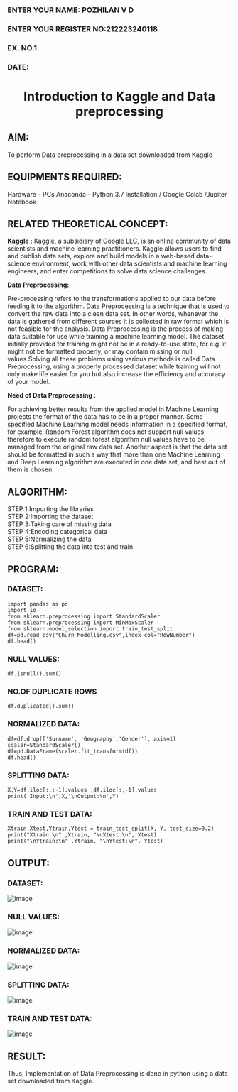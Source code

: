 <H3>ENTER YOUR NAME: POZHILAN V D</H3>
<H3>ENTER YOUR REGISTER NO:212223240118</H3>
<H3>EX. NO.1</H3>
<H3>DATE:        </H3>
<H1 ALIGN =CENTER> Introduction to Kaggle and Data preprocessing</H1>

## AIM:

To perform Data preprocessing in a data set downloaded from Kaggle

## EQUIPMENTS REQUIRED:
Hardware – PCs
Anaconda – Python 3.7 Installation / Google Colab /Jupiter Notebook

## RELATED THEORETICAL CONCEPT:

**Kaggle :**
Kaggle, a subsidiary of Google LLC, is an online community of data scientists and machine learning practitioners. Kaggle allows users to find and publish data sets, explore and build models in a web-based data-science environment, work with other data scientists and machine learning engineers, and enter competitions to solve data science challenges.

**Data Preprocessing:**

Pre-processing refers to the transformations applied to our data before feeding it to the algorithm. Data Preprocessing is a technique that is used to convert the raw data into a clean data set. In other words, whenever the data is gathered from different sources it is collected in raw format which is not feasible for the analysis.
Data Preprocessing is the process of making data suitable for use while training a machine learning model. The dataset initially provided for training might not be in a ready-to-use state, for e.g. it might not be formatted properly, or may contain missing or null values.Solving all these problems using various methods is called Data Preprocessing, using a properly processed dataset while training will not only make life easier for you but also increase the efficiency and accuracy of your model.

**Need of Data Preprocessing :**

For achieving better results from the applied model in Machine Learning projects the format of the data has to be in a proper manner. Some specified Machine Learning model needs information in a specified format, for example, Random Forest algorithm does not support null values, therefore to execute random forest algorithm null values have to be managed from the original raw data set.
Another aspect is that the data set should be formatted in such a way that more than one Machine Learning and Deep Learning algorithm are executed in one data set, and best out of them is chosen.


## ALGORITHM:
STEP 1:Importing the libraries<BR>
STEP 2:Importing the dataset<BR>
STEP 3:Taking care of missing data<BR>
STEP 4:Encoding categorical data<BR>
STEP 5:Normalizing the data<BR>
STEP 6:Splitting the data into test and train<BR>

##  PROGRAM:

### DATASET:
```
import pandas as pd                                                 
import io
from sklearn.preprocessing import StandardScaler
from sklearn.preprocessing import MinMaxScaler
from sklearn.model_selection import train_test_split
df=pd.read_csv("Churn_Modelling.csv",index_col="RowNumber")         
df.head()
```
### NULL VALUES:
```
df.isnull().sum()
```
### NO.OF DUPLICATE ROWS
```
df.duplicated().sum()
```
### NORMALIZED DATA:

```
df=df.drop(['Surname', 'Geography','Gender'], axis=1)               
scaler=StandardScaler()                                             
df=pd.DataFrame(scaler.fit_transform(df))
df.head()
```
### SPLITTING DATA:
```
X,Y=df.iloc[:,:-1].values ,df.iloc[:,-1].values                    
print('Input:\n',X,'\nOutput:\n',Y)
```
### TRAIN AND TEST DATA:
```
Xtrain,Xtest,Ytrain,Ytest = train_test_split(X, Y, test_size=0.2)   
print("Xtrain:\n" ,Xtrain, "\nXtest:\n", Xtest)                    
print("\nYtrain:\n" ,Ytrain, "\nYtest:\n", Ytest)      
```

## OUTPUT:
### DATASET:
![image](https://github.com/user-attachments/assets/a44dd1d1-1e72-434a-ae85-0e838b873d90)

### NULL VALUES:
![image](https://github.com/user-attachments/assets/8151ab66-014b-49f0-938c-227f6f1f857d)

### NORMALIZED DATA:
![image](https://github.com/user-attachments/assets/d0a09663-84a2-4782-925d-9a05cfea9691)

### SPLITTING DATA:
![image](https://github.com/user-attachments/assets/681befba-037d-4e2a-b462-4c7ac5d8fdc1)

### TRAIN AND TEST DATA:

![image](https://github.com/user-attachments/assets/7d85cb92-ab58-484a-a9bc-eb62dc2eada6)

## RESULT:
Thus, Implementation of Data Preprocessing is done in python  using a data set downloaded from Kaggle.


